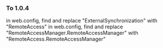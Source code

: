 ### To 1.0.4
in web.config, find and replace "ExternalSynchronization" with "RemoteAccess"
in web.config, find and replace "RemoteAccessManager.RemoteAccessManager" with "RemoteAccess.RemoteAccessManager"